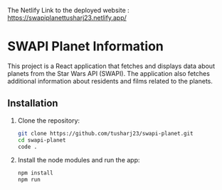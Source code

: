 The Netlify Link to the deployed website : https://swapiplanettusharj23.netlify.app/
# SWAPI Planet Information

This project is a React application that fetches and displays data about planets from the Star Wars API (SWAPI). The application also fetches additional information about residents and films related to the planets.

## Installation

1. Clone the repository:
   ```bash
   git clone https://github.com/tusharj23/swapi-planet.git
   cd swapi-planet
   code .
2. Install the node modules and run the app:
   ```sh
   npm install
   npm run  
